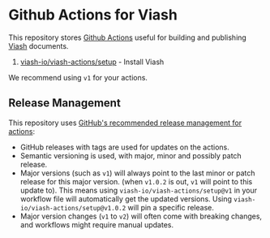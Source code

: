 # Github Actions for Viash

This repository stores [Github Actions](https://github.com/features/actions) useful for building and publishing [Viash](https://viash.io) documents.

1. [viash-io/viash-actions/setup](https://github.com/viash-io/viash-actions/tree/main/setup) - Install Viash

We recommend using `v1` for your actions.

## Release Management

This repository uses [GitHub's recommended release management for actions](https://docs.github.com/en/actions/creating-actions/about-custom-actions#using-release-management-for-actions): 

* GitHub releases with tags are used for updates on the actions. 
* Semantic versioning is used, with major, minor and possibly patch release. 
* Major versions (such as `v1`) will always point to the last minor or patch release for this major version. (when `v1.0.2` is out, `v1` will point to this update to). This means using `viash-io/viash-actions/setup@v1` in your workflow file will automatically get the updated versions. Using `viash-io/viash-actions/setup@v1.0.2` will pin a specific release.
* Major version changes (`v1` to `v2`) will often come with breaking changes, and workflows might require manual updates.